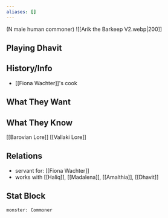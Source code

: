 ```yaml
---
aliases: []
---
```

(N male human commoner)
![[Arik the Barkeep V2.webp|200]]
## Playing Dhavit

## History/Info
- [[Fiona Wachter]]'s cook

## What They Want

## What They Know
[[Barovian Lore]]
[[Vallaki Lore]]

## Relations
- servant for: [[Fiona Wachter]]
- works with [[Haliq]], [[Madalena]], [[Amalthia]], [[Dhavit]]

## Stat Block

```statblock
monster: Commoner
```

```dataviewjs
```
